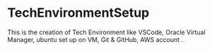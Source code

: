 # TechEnvironmentSetup
This is the creation of Tech Environment like VSCode, Oracle Virtual Manager, ubuntu set up on VM, Git & GitHub, AWS account .
